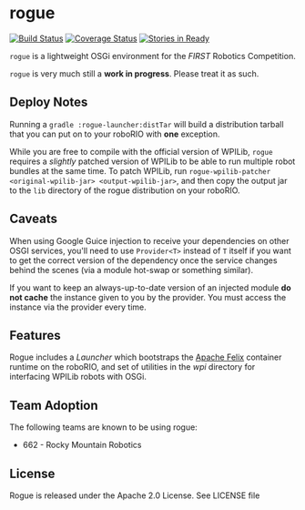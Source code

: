 # rogue
[![Build Status](https://travis-ci.org/mcoffin/rogue.svg?branch=master)](https://travis-ci.org/mcoffin/rogue)
[![Coverage Status](https://coveralls.io/repos/mcoffin/rogue/badge.svg?branch=master&service=github)](https://coveralls.io/github/mcoffin/rogue?branch=master)
[![Stories in Ready](https://badge.waffle.io/mcoffin/rogue.svg?label=ready&title=Ready)](http://waffle.io/mcoffin/rogue)

`rogue` is a lightweight OSGi environment for the *FIRST* Robotics Competition.

`rogue` is very much still a **work in progress**. Please treat it as such.

## Deploy Notes

Running a `gradle :rogue-launcher:distTar` will build a distribution tarball that you can put on to your roboRIO with **one** exception.

While you are free to compile with the official version of WPILib, `rogue` requires a *slightly* patched version of WPILib to be able to run multiple robot bundles at the same time. To patch WPILib, run `rogue-wpilib-patcher <original-wpilib-jar> <output-wpilib-jar>`, and then copy the output jar to the `lib` directory of the rogue distribution on your roboRIO.

## Caveats

When using Google Guice injection to receive your dependencies on other OSGI services, you'll need to use `Provider<T>` instead of `T` itself if you want to get the correct version of the dependency once the service changes behind the scenes (via a module hot-swap or something similar).

If you want to keep an always-up-to-date version of an injected module **do not cache** the instance given to you by the provider. You must access the instance via the provider every time.

## Features

Rogue includes a *Launcher* which bootstraps the [Apache Felix](http://felix.apache.org/) container runtime on the roboRIO, and set of utilities in the *wpi* directory for interfacing WPILib robots with OSGi.

## Team Adoption

The following teams are known to be using rogue:
* 662 - Rocky Mountain Robotics

## License

Rogue is released under the Apache 2.0 License. See LICENSE file
